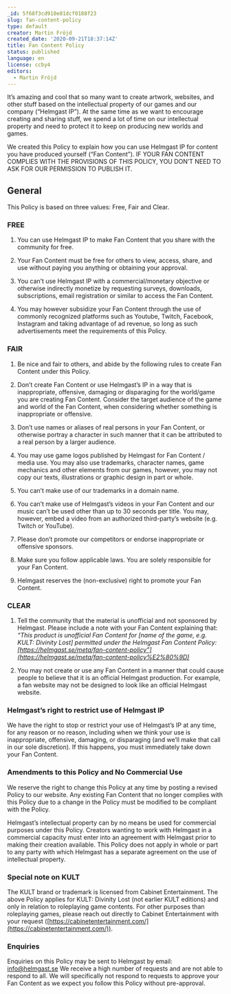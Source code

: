 ```yaml
---
_id: 5f68f3cd910e01dcf0188f23
slug: fan-content-policy
type: default
creator: Martin Fröjd
created_date: '2020-09-21T18:37:14Z'
title: Fan Content Policy
status: published
language: en
license: ccby4
editors:
  - Martin Fröjd
---
```

It’s amazing and cool that so many want to create artwork, websites, and other stuff based on the intellectual property of our games and our company (“Helmgast IP”). At the same time as we want to encourage creating and sharing stuff, we spend a lot of time on our intellectual property and need to protect it to keep on producing new worlds and games.

We created this Policy to explain how you can use Helmgast IP for content you have produced yourself (“Fan Content”). IF YOUR FAN CONTENT COMPLIES WITH THE PROVISIONS OF THIS POLICY, YOU DON’T NEED TO ASK FOR OUR PERMISSION TO PUBLISH IT.

General
-------

This Policy is based on three values: Free, Fair and Clear.

### FREE

1) You can use Helmgast IP to make Fan Content that you share with the community for free.

2) Your Fan Content must be free for others to view, access, share, and use without paying you anything or obtaining your approval.

3) You can’t use Helmgast IP with a commercial/monetary objective or otherwise indirectly monetize by requesting surveys, downloads, subscriptions, email registration or similar to access the Fan Content.

4) You may however subsidize your Fan Content through the use of commonly recognized platforms such as Youtube, Twitch, Facebook, Instagram and taking advantage of ad revenue, so long as such advertisements meet the requirements of this Policy.

### FAIR

1) Be nice and fair to others, and abide by the following rules to create Fan Content under this Policy.

2) Don’t create Fan Content or use Helmgast’s IP in a way that is inappropriate, offensive, damaging or disparaging for the world/game you are creating Fan Content. Consider the target audience of the game and world of the Fan Content, when considering whether something is inappropriate or offensive.

3) Don’t use names or aliases of real persons in your Fan Content, or otherwise portray a character in such manner that it can be attributed to a real person by a larger audience.

4) You may use game logos published by Helmgast for Fan Content / media use. You may also use trademarks, character names, game mechanics and other elements from our games, however, you may not copy our texts, illustrations or graphic design in part or whole.

5) You can’t make use of our trademarks in a domain name.

6) You can’t make use of Helmgast’s videos in your Fan Content and our music can’t be used other than up to 30 seconds per title. You may, however, embed a video from an authorized third-party’s website (e.g. Twitch or YouTube).

7) Please don’t promote our competitors or endorse inappropriate or offensive sponsors.

8) Make sure you follow applicable laws. You are solely responsible for your Fan Content.

9) Helmgast reserves the (non-exclusive) right to promote your Fan Content.

### CLEAR

1) Tell the community that the material is unofficial and not sponsored by Helmgast. Please include a note with your Fan Content explaining that: _“This product is unofficial Fan Content for \[name of the game, e.g. KULT: Divinity Lost\] permitted under the Helmgast Fan Content Policy: [https://helmgast.se/meta/fan-content-policy”](https://helmgast.se/meta/fan-content-policy%E2%80%9D)_

2) You may not create or use any Fan Content in a manner that could cause people to believe that it is an official Helmgast production. For example, a fan website may not be designed to look like an official Helmgast website.

### Helmgast’s right to restrict use of Helmgast IP

We have the right to stop or restrict your use of Helmgast’s IP at any time, for any reason or no reason, including when we think your use is inappropriate, offensive, damaging, or disparaging (and we’ll make that call in our sole discretion). If this happens, you must immediately take down your Fan Content.

### Amendments to this Policy and No Commercial Use

We reserve the right to change this Policy at any time by posting a revised Policy to our website. Any existing Fan Content that no longer complies with this Policy due to a change in the Policy must be modified to be compliant with the Policy.

Helmgast’s intellectual property can by no means be used for commercial purposes under this Policy. Creators wanting to work with Helmgast in a commercial capacity must enter into an agreement with Helmgast prior to making their creation available. This Policy does not apply in whole or part to any party with which Helmgast has a separate agreement on the use of intellectual property.

### Special note on KULT

The KULT brand or trademark is licensed from Cabinet Entertainment. The above Policy applies for KULT: Divinity Lost (not earlier KULT editions) and only in relation to roleplaying game contents. For other purposes than roleplaying games, please reach out directly to Cabinet Entertainment with your request ([https://cabinetentertainment.com/](https://cabinetentertainment.com/)).

### Enquiries

Enquiries on this Policy may be sent to Helmgast by email: [info@helmgast.se](mailto:info@helmgast.se) We receive a high number of requests and are not able to respond to all. We will specifically not respond to requests to approve your Fan Content as we expect you follow this Policy without pre-approval.
